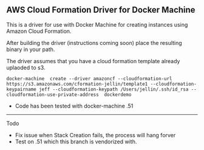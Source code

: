 AWS Cloud Formation Driver for Docker Machine
---

This is a driver for use with Docker Machine for creating instances using Amazon Cloud Formation. 

After building the driver (instructions coming soon) place the resulting binary in your path.

The driver assumes that you have a cloud formation template already uplaoded to s3.


```
docker-machine  create --driver amazoncf --cloudformation-url https://s3.amazonaws.com/cformation-jellin/template1 --cloudformation-keypairname jeff --cloudformation-keypath /Users/jellin/.ssh/id_rsa --cloudformation-use-private-address  dockerdemo
```
- Code has been tested with docker-machine .51
---
Todo
- Fix issue when Stack Creation fails,  the process will hang forver
- Test on .51 which this branch is vendorized with.


